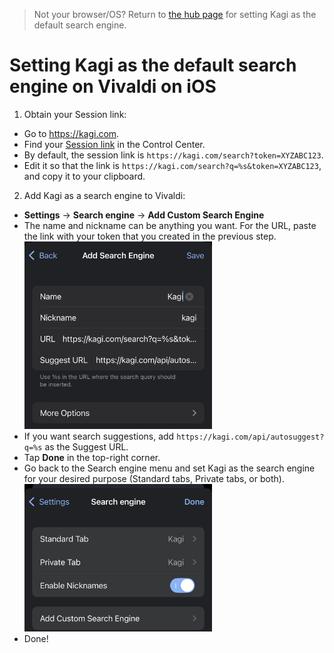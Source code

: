 > Not your browser/OS? Return to [the hub page](../../../kagi/getting-started/setting-default.md) for setting Kagi as the default search engine.

# Setting Kagi as the default search engine on Vivaldi on iOS

1. Obtain your Session link:
- Go to https://kagi.com.
- Find your [Session link](./../../privacy/private-browser-sessions.md) in the Control Center. 
- By default, the session link is `https://kagi.com/search?token=XYZABC123`.
- Edit it so that the link is `https://kagi.com/search?q=%s&token=XYZABC123`, and copy it to your clipboard.
2. Add Kagi as a search engine to Vivaldi:
- **Settings** -> **Search engine** -> **Add Custom Search Engine**
- The name and nickname can be anything you want. For the URL, paste the link with your token that you created in the previous step.
<img src="./media/vivaldi-ios-custom-engine.png" width="300" alt="Adding a custom search engine on Vivaldi on iOS"><br />
- If you want search suggestions, add `https://kagi.com/api/autosuggest?q=%s` as the Suggest URL.
- Tap **Done** in the top-right corner.
- Go back to the Search engine menu and set Kagi as the search engine for your desired purpose (Standard tabs, Private tabs, or both).
<img src="./media/vivaldi-ios-kagi-search.png" width="300" alt="Making Kagi the default search engine on Vivaldi on iOS"><br />
- Done!
